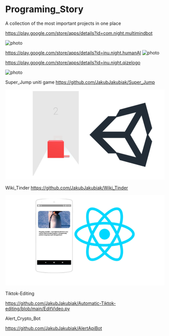 # Programing_Story

A collection of the most important projects in one place


https://play.google.com/store/apps/details?id=com.night.multimindbot

![photo](https://play-lh.googleusercontent.com/-WZofHSZ1X-CON8g-ZAOagOrStGFWACxdmqpj1xlo8bTIpJmd1TiUO5PSkgkLBkWZFfU=w2560-h1440-rw)


https://play.google.com/store/apps/details?id=inu.night.humanAI
![photo](https://play-lh.googleusercontent.com/1_pIdn7seSMs1cliQVh6t69AGAT7xJxYWGOeH54x1zKfSz8snSyZmN43CNDuXbh-RjjH=w2560-h1440-rw)


https://play.google.com/store/apps/details?id=inu.night.qizelogo

![photo](https://play-lh.googleusercontent.com/G6syde95yo0-gbNl-nX51K_TW-JRjTgIHCEj2WVA73vleSFSqQblAUPC-CShtrR5IA=w2560-h1440-rw)

Super_Jump uniti game 
https://github.com/JakubJakubiak/Super_Jump

![photo](https://raw.githubusercontent.com/JakubJakubiak/jakub-jakubiak-blog/master/src/images/super_jump.jpg)

Wiki_Tinder 
https://github.com/JakubJakubiak/Wiki_Tinder

![photo](https://raw.githubusercontent.com/JakubJakubiak/jakub-jakubiak-blog/master/src/images/Reactnativeexpo.jpg)


Tiktok-Editing 

https://github.com/JakubJakubiak/Automatic-Tiktok-editing/blob/main/EditVideo.py


Alert_Crypto_Bot

https://github.com/JakubJakubiak/AlertApiBot
